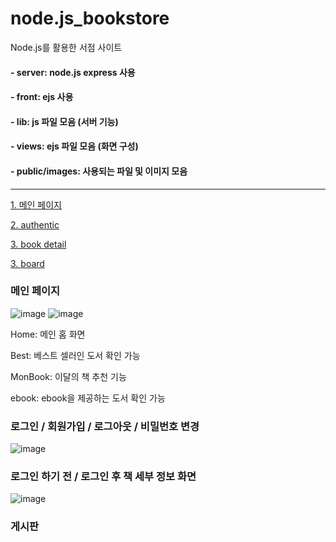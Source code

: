 # node.js_bookstore
Node.js를 활용한 서점 사이트

#### - server: node.js express 사용
#### - front: ejs 사용

#### - lib: js 파일 모음 (서버 기능)
#### - views: ejs 파일 모음 (화면 구성)
#### - public/images: 사용되는 파일 및 이미지 모음

******************************

[1. 메인 페이지](#메인-페이지)


[2. authentic](#로그인-/-로그아웃-/-회원가입-/-비밀번호-변경)


[3. book detail](#로그인-하기-전-/-로그인-후-책-세부-정보-화면)


[3. board](#게시판)

### 메인 페이지
![image](https://user-images.githubusercontent.com/116738827/224456000-6bb75005-89e8-42ca-958b-3825a30af001.png)
![image](https://user-images.githubusercontent.com/116738827/224460169-95719cb0-2909-442f-abf2-30466e44f049.png)

Home: 메인 홈 화면

Best: 베스트 셀러인 도서 확인 가능

MonBook: 이달의 책 추천 기능

ebook: ebook을 제공하는 도서 확인 가능

### 로그인 / 회원가입 / 로그아웃 / 비밀번호 변경
![image](https://user-images.githubusercontent.com/116738827/224457278-7fdbb563-2d47-4032-b03f-502cd1b3bae2.png)

### 로그인 하기 전 / 로그인 후 책 세부 정보 화면
![image](https://user-images.githubusercontent.com/116738827/224456383-f675617b-46cd-4b51-89ab-3967f0dc63b2.png)

### 게시판
